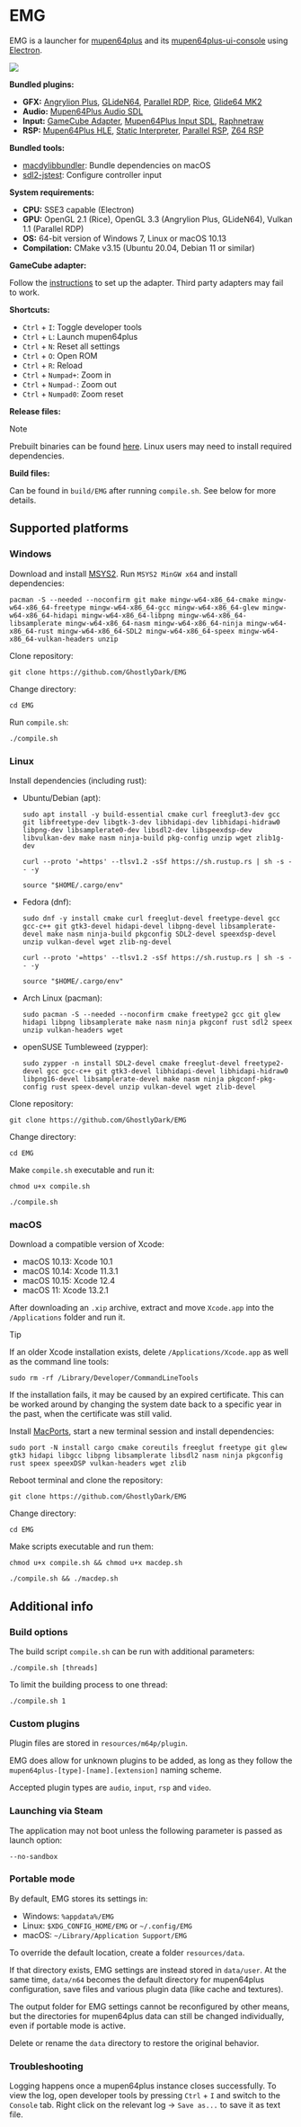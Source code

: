 # EMG

EMG is a launcher for [mupen64plus](https://github.com/GhostlyDark/mupen64plus-core) and its [mupen64plus-ui-console](https://github.com/GhostlyDark/mupen64plus-ui-console) using [Electron](https://github.com/electron/electron).

![](/emg.jpg)

**Bundled plugins:**

- **GFX:** [Angrylion Plus](https://github.com/GhostlyDark/angrylion-rdp-plus), [GLideN64](https://github.com/GhostlyDark/GLideN64), [Parallel RDP](https://github.com/GhostlyDark/parallel-rdp-standalone), [Rice](https://github.com/GhostlyDark/mupen64plus-video-rice), [Glide64 MK2](https://github.com/GhostlyDark/mupen64plus-video-glide64mk2)
- **Audio:** [Mupen64Plus Audio SDL](https://github.com/GhostlyDark/mupen64plus-audio-sdl)
- **Input:** [GameCube Adapter](https://github.com/GhostlyDark/mupen64plus-input-gca), [Mupen64Plus Input SDL](https://github.com/GhostlyDark/mupen64plus-input-sdl), [Raphnetraw](https://github.com/GhostlyDark/mupen64plus-input-raphnetraw)
- **RSP:** [Mupen64Plus HLE](https://github.com/GhostlyDark/mupen64plus-rsp-hle), [Static Interpreter](https://github.com/GhostlyDark/rsp), [Parallel RSP](https://github.com/GhostlyDark/parallel-rsp), [Z64 RSP](https://github.com/GhostlyDark/mupen64plus-rsp-z64)

**Bundled tools:**
- [macdylibbundler](https://github.com/GhostlyDark/macdylibbundler): Bundle dependencies on macOS
- [sdl2-jstest](https://github.com/GhostlyDark/sdl-jstest): Configure controller input

**System requirements:**

- **CPU:** SSE3 capable (Electron)
- **GPU:** OpenGL 2.1 (Rice), OpenGL 3.3 (Angrylion Plus, GLideN64), Vulkan 1.1 (Parallel RDP)
- **OS:** 64-bit version of Windows 7, Linux or macOS 10.13
- **Compilation:** CMake v3.15 (Ubuntu 20.04, Debian 11 or similar)

**GameCube adapter:**

Follow the [instructions](https://dolphin-emu.org/docs/guides/how-use-official-gc-controller-adapter-wii-u/#Installation) to set up the adapter. Third party adapters may fail to work.

**Shortcuts:**

- `Ctrl` + `I`: Toggle developer tools
- `Ctrl` + `L`: Launch mupen64plus
- `Ctrl` + `N`: Reset all settings
- `Ctrl` + `O`: Open ROM
- `Ctrl` + `R`: Reload
- `Ctrl` + `Numpad+`: Zoom in
- `Ctrl` + `Numpad-`: Zoom out
- `Ctrl` + `Numpad0`: Zoom reset

**Release files:**

> [!NOTE]
> Prebuilt binaries can be found [here](https://github.com/GhostlyDark/EMG/releases/latest). Linux users may need to install required dependencies.

**Build files:**

Can be found in `build/EMG` after running `compile.sh`. See below for more details.


## Supported platforms

### Windows

Download and install [MSYS2](https://www.msys2.org/). Run `MSYS2 MinGW x64` and install dependencies:
```
pacman -S --needed --noconfirm git make mingw-w64-x86_64-cmake mingw-w64-x86_64-freetype mingw-w64-x86_64-gcc mingw-w64-x86_64-glew mingw-w64-x86_64-hidapi mingw-w64-x86_64-libpng mingw-w64-x86_64-libsamplerate mingw-w64-x86_64-nasm mingw-w64-x86_64-ninja mingw-w64-x86_64-rust mingw-w64-x86_64-SDL2 mingw-w64-x86_64-speex mingw-w64-x86_64-vulkan-headers unzip
```

Clone repository:
```
git clone https://github.com/GhostlyDark/EMG
```

Change directory:
```
cd EMG
```

Run `compile.sh`:
```
./compile.sh
```


### Linux

Install dependencies (including rust):

- Ubuntu/Debian (apt):
  ```
  sudo apt install -y build-essential cmake curl freeglut3-dev gcc git libfreetype-dev libgtk-3-dev libhidapi-dev libhidapi-hidraw0 libpng-dev libsamplerate0-dev libsdl2-dev libspeexdsp-dev libvulkan-dev make nasm ninja-build pkg-config unzip wget zlib1g-dev
  ```

  ```
  curl --proto '=https' --tlsv1.2 -sSf https://sh.rustup.rs | sh -s -- -y
  ```

  ```
  source "$HOME/.cargo/env"
  ```

- Fedora (dnf):
  ```
  sudo dnf -y install cmake curl freeglut-devel freetype-devel gcc gcc-c++ git gtk3-devel hidapi-devel libpng-devel libsamplerate-devel make nasm ninja-build pkgconfig SDL2-devel speexdsp-devel unzip vulkan-devel wget zlib-ng-devel
  ```

  ```
  curl --proto '=https' --tlsv1.2 -sSf https://sh.rustup.rs | sh -s -- -y
  ```

  ```
  source "$HOME/.cargo/env"
  ```

- Arch Linux (pacman):
  ```
  sudo pacman -S --needed --noconfirm cmake freetype2 gcc git glew hidapi libpng libsamplerate make nasm ninja pkgconf rust sdl2 speex unzip vulkan-headers wget
  ```

- openSUSE Tumbleweed (zypper):
  ```
  sudo zypper -n install SDL2-devel cmake freeglut-devel freetype2-devel gcc gcc-c++ git gtk3-devel libhidapi-devel libhidapi-hidraw0 libpng16-devel libsamplerate-devel make nasm ninja pkgconf-pkg-config rust speex-devel unzip vulkan-devel wget zlib-devel
  ```

Clone repository:
```
git clone https://github.com/GhostlyDark/EMG
```

Change directory:
```
cd EMG
```

Make `compile.sh` executable and run it:
```
chmod u+x compile.sh
```

```
./compile.sh
```


### macOS

Download a compatible version of Xcode:

- macOS 10.13: Xcode 10.1
- macOS 10.14: Xcode 11.3.1
- macOS 10.15: Xcode 12.4
- macOS 11: Xcode 13.2.1

After downloading an `.xip` archive, extract and move `Xcode.app` into the `/Applications` folder and run it.

>[!TIP]
>If an older Xcode installation exists, delete `/Applications/Xcode.app` as well as the command line tools:
>```
>sudo rm -rf /Library/Developer/CommandLineTools
>```
>
>If the installation fails, it may be caused by an expired certificate. This can be worked around by changing the system date back to a specific year in the past, when the certificate was still valid.

Install [MacPorts](https://www.macports.org/install.php#installing), start a new terminal session and install dependencies:
```
sudo port -N install cargo cmake coreutils freeglut freetype git glew gtk3 hidapi libgcc libpng libsamplerate libsdl2 nasm ninja pkgconfig rust speex speexDSP vulkan-headers wget zlib
```

Reboot terminal and clone the repository:
```
git clone https://github.com/GhostlyDark/EMG
```

Change directory:
```
cd EMG
```

Make scripts executable and run them:
```
chmod u+x compile.sh && chmod u+x macdep.sh
```

```
./compile.sh && ./macdep.sh
```


## Additional info

### Build options

The build script `compile.sh` can be run with additional parameters:
```
./compile.sh [threads]
```

To limit the building process to one thread:
```
./compile.sh 1
```


### Custom plugins

Plugin files are stored in `resources/m64p/plugin`.

EMG does allow for unknown plugins to be added, as long as they follow the `mupen64plus-[type]-[name].[extension]` naming scheme.

Accepted plugin types are `audio`, `input`, `rsp` and `video`.


### Launching via Steam

The application may not boot unless the following parameter is passed as launch option:
```
--no-sandbox
```


### Portable mode

By default, EMG stores its settings in: 

- Windows: `%appdata%/EMG`
- Linux: `$XDG_CONFIG_HOME/EMG` or `~/.config/EMG`
- macOS: `~/Library/Application Support/EMG`

To override the default location, create a folder `resources/data`.

If that directory exists, EMG settings are instead stored in `data/user`. At the same time, `data/n64` becomes the default directory for mupen64plus configuration, save files and various plugin data (like cache and textures).

The output folder for EMG settings cannot be reconfigured by other means, but the directories for mupen64plus data can still be changed individually, even if portable mode is active.

Delete or rename the `data` directory to restore the original behavior.


### Troubleshooting

Logging happens once a mupen64plus instance closes successfully. To view the log, open developer tools by pressing `Ctrl` + `I` and switch to the `Console` tab. Right click on the relevant log -> `Save as...` to save it as text file.

